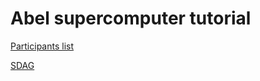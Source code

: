 # Abel supercomputer tutorial

[Participants list](https://docs.google.com/spreadsheets/d/1XnZ79S0O8Hq65DCGOhX9i7kSafV9OLG50IFBVLe7Hno/edit?usp=sharing)

[SDAG](https://github.com/torognes/inf9380/blob/master/abel/sdag-tutorial.md)
